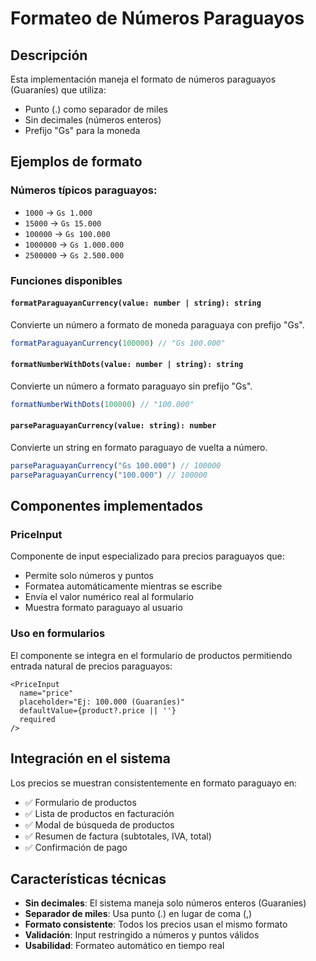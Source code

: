 # Formateo de Números Paraguayos

## Descripción

Esta implementación maneja el formato de números paraguayos (Guaraníes) que utiliza:
- Punto (.) como separador de miles
- Sin decimales (números enteros)
- Prefijo "Gs" para la moneda

## Ejemplos de formato

### Números típicos paraguayos:
- `1000` → `Gs 1.000`
- `15000` → `Gs 15.000`
- `100000` → `Gs 100.000`
- `1000000` → `Gs 1.000.000`
- `2500000` → `Gs 2.500.000`

### Funciones disponibles

#### `formatParaguayanCurrency(value: number | string): string`
Convierte un número a formato de moneda paraguaya con prefijo "Gs".

```typescript
formatParaguayanCurrency(100000) // "Gs 100.000"
```

#### `formatNumberWithDots(value: number | string): string`
Convierte un número a formato paraguayo sin prefijo "Gs".

```typescript
formatNumberWithDots(100000) // "100.000"
```

#### `parseParaguayanCurrency(value: string): number`
Convierte un string en formato paraguayo de vuelta a número.

```typescript
parseParaguayanCurrency("Gs 100.000") // 100000
parseParaguayanCurrency("100.000") // 100000
```

## Componentes implementados

### PriceInput
Componente de input especializado para precios paraguayos que:
- Permite solo números y puntos
- Formatea automáticamente mientras se escribe
- Envía el valor numérico real al formulario
- Muestra formato paraguayo al usuario

### Uso en formularios
El componente se integra en el formulario de productos permitiendo entrada natural de precios paraguayos:

```tsx
<PriceInput 
  name="price" 
  placeholder="Ej: 100.000 (Guaraníes)" 
  defaultValue={product?.price || ''} 
  required 
/>
```

## Integración en el sistema

Los precios se muestran consistentemente en formato paraguayo en:
- ✅ Formulario de productos
- ✅ Lista de productos en facturación
- ✅ Modal de búsqueda de productos
- ✅ Resumen de factura (subtotales, IVA, total)
- ✅ Confirmación de pago

## Características técnicas

- **Sin decimales**: El sistema maneja solo números enteros (Guaraníes)
- **Separador de miles**: Usa punto (.) en lugar de coma (,)
- **Formato consistente**: Todos los precios usan el mismo formato
- **Validación**: Input restringido a números y puntos válidos
- **Usabilidad**: Formateo automático en tiempo real
